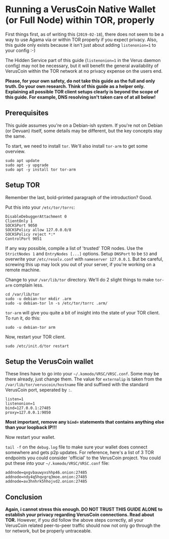 # Running a VerusCoin Native Wallet (or Full Node) within TOR, properly

First things first, as of writing this (`2019-02-18`), there does not seem to be a way to use Agama via or within TOR properly if you expect privacy. 
Also, this guide only exists because it isn't just about adding `listenonion=1` to your config :-)

The Hidden Service part of this guide (`listenonion=1` in the Verus daemon config) may not be necessary, but it will benefit the general availability of VerusCoin within the TOR network at no privacy expense on the users end.

**Please, for your own safety, do not take this guide as the full and only truth. Do your own research. Think of this guide as a helper only. Explaining all possible TOR client setups clearly is beyond the scope of this guide. For example, DNS resolving isn't taken care of at all below!**

## Prerequisites

This guide assumes you're on a Debian-ish system. If you're not on Debian (or Devuan) itself, some details may be different, but the key concepts stay the same.

To start, we need to install `tor`. We'll also install `tor-arm` to get some overview.

```
sudo apt update
sudo apt -y upgrade
sudo apt -y install tor tor-arm
```

## Setup TOR

Remember the last, bold-printed paragraph of the introduction? Good. 

Put this into your `/etc/tor/torrc`: 

```
DisableDebuggerAttachment 0
ClientOnly 1
SOCKSPort 9050
SOCKSPolicy allow 127.0.0.0/8
SOCKSPolicy reject *:*
ControlPort 9051
```

If any way possible, compile a list of 'trusted' TOR nodes. Use the `StrictNodes 1` and `EntryNodes [...]` options. Setup `DNSPort` to be `53` and overwrite your `/etc/resolv.conf` with `nameserver 127.0.0.1`. But be careful, screwing this up may lock you out of your server, if you're working on a remote machine.

Change to your `/var/lib/tor` directory. We'll do 2 slight things to make `tor-arm` complain less.

```
cd /var/lib/tor
sudo -u debian-tor mkdir .arm
sudo -u debian-tor ln -s /etc/tor/torrc .arm/
```

`tor-arm` will give you quite a bit of insight into the state of your TOR client. To run it, do this:

```
sudo -u debian-tor arm
```

Now, restart your TOR client.

```
sudo /etc/init.d/tor restart
```

## Setup the VerusCoin wallet

These lines have to go into your `~/.komodo/VRSC/VRSC.conf`. Some may be there already, just change them. The value for `externalip` is taken from the `/var/lib/tor/veruscoin/hostname` file and suffixed with the standard VerusCoin port, seperated by `:`.

```
listen=1
listenonion=1
bind=127.0.0.1:27485
proxy=127.0.0.1:9050
```

**Most important, remove any `bind=` statements that contains anything else than your loopback IP!!!**

Now restart your wallet.

`tail -f` on the `debug.log` file to make sure your wallet does connect somewhere and gets p2p updates. For reference, here's a list of 3 TOR endpoints you could consider 'official' to the VerusCoin project. You could put these into your `~/.komodo/VRSC/VRSC.conf` file:

```
addnode=qxgvbauwyxshhp46.onion:27485
addnode=ndy4q5hqvgrq3moe.onion:27485
addnode=av3hnhrk5hhojvd2.onion:27485
```

## Conclusion

**Again, i cannot stress this enough. DO NOT TRUST THIS GUIDE ALONE to establish your privacy regarding VerusCoin connections. Read about TOR.** However, if you did follow the above steps correctly, all your VerusCoin related peer-to-peer traffic should now not only go through the tor network, but be properly untraceable.
